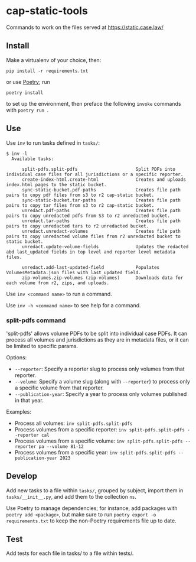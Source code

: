 # cap-static-tools

Commands to work on the files served at https://static.case.law/

## Install

Make a virtualenv of your choice, then:

    pip install -r requirements.txt

or use [Poetry](https://python-poetry.org/); run

    poetry install

to set up the environment, then preface the following `invoke`
commands with `poetry run `.

## Use

Use `inv` to run tasks defined in `tasks/`:

    $ inv -l
      Available tasks:

          split-pdfs.split-pdfs                      Split PDFs into individual case files for all jurisdictions or a specific reporter.
          create-index-html.create-html              Creates and uploads index.html pages to the static bucket.
          sync-static-bucket.pdf-paths               Creates file path pairs to copy pdf files from s3 to r2 cap-static bucket.
          sync-static-bucket.tar-paths               Creates file path pairs to copy tar files from s3 to r2 cap-static bucket.
          unredact.pdf-paths                         Creates file path pairs to copy unredacted pdfs from S3 to r2 unredacted bucket.
          unredact.tar-paths                         Creates file path pairs to copy unredacted tars to r2 unredacted bucket.
          unredact.unredact-volumes                  Creates file path pairs to copy unredacted volume files from r2 unredacted bucket to static bucket.
          unredact.update-volume-fields              Updates the redacted abd last_updated fields in top level and reporter level metadata files.
          
          unredact.add-last-updated-field            Populates VolumesMetadata.json files with last_updated field.
          zip-volumes.zip-volumes (zip-volumes)      Downloads data for each volume from r2, zips, and uploads.
          

Use `inv <command name>` to run a command.

Use `inv -h <command name>` to see help for a command.

### split-pdfs command

'split-pdfs' allows volume PDFs to be split into individual case PDFs. It can
process all volumes and jurisdictions as they are in metadata files, or it can
be limited to specific params.

Options:

- `--reporter`: Specify a reporter slug to process only volumes from that
  reporter.
- `--volume`: Specify a volume slug (along with `--reporter`) to process
  only a specific volume from that reporter.
- `--publication-year`: Specify a year to process only volumes published in that
  year.

Examples:

- Process all volumes: `inv split-pdfs.split-pdfs`
- Process volumes from a specific reporter: `inv split-pdfs.split-pdfs --reporter cal`
- Process volumes from a specific volume: `inv split-pdfs.split-pdfs --reporter pa --volume 81-12`
- Process volumes from a specific year: `inv split-pdfs.split-pdfs --publication-year 2023`

## Develop

Add new tasks to a file within `tasks/`, grouped by subject, import them in
`tasks/__init__.py`, and add them to the collection `ns`.

Use Poetry to manage dependencies; for instance, add packages with
`poetry add <package>`, but make sure to run `poetry export -o
requirements.txt` to keep the non-Poetry requirements file up to date.

## Test

Add tests for each file in tasks/ to a file within tests/.

